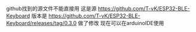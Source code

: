 github找到的源文件不能直接用 这是源 https://github.com/T-vK/ESP32-BLE-Keyboard 版本是 https://github.com/T-vK/ESP32-BLE-Keyboard/releases/tag/0.3.0
做了修改 现在可以在arduinoIDE使用